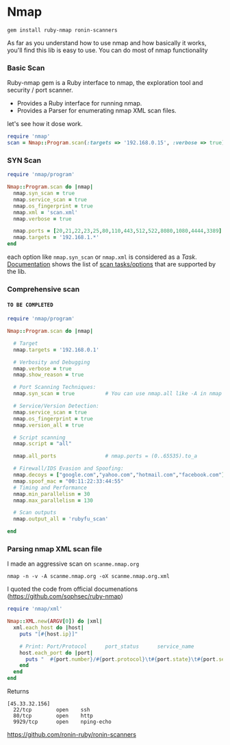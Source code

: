 # Nmap

```
gem install ruby-nmap ronin-scanners
```
As far as you understand how to use nmap and how basically it works, you'll find this lib is easy to use. You can do most of nmap functionality 


### Basic Scan
Ruby-nmap gem is a Ruby interface to nmap, the exploration tool and security / port scanner.

* Provides a Ruby interface for running nmap.
* Provides a Parser for enumerating nmap XML scan files.

let's see how it dose work.

```ruby
require 'nmap'
scan = Nmap::Program.scan(:targets => '192.168.0.15', :verbose => true)
```
### SYN Scan

```ruby
require 'nmap/program'

Nmap::Program.scan do |nmap|
  nmap.syn_scan = true
  nmap.service_scan = true
  nmap.os_fingerprint = true
  nmap.xml = 'scan.xml'
  nmap.verbose = true

  nmap.ports = [20,21,22,23,25,80,110,443,512,522,8080,1080,4444,3389]
  nmap.targets = '192.168.1.*'
end
```
each option like `nmap.syn_scan` or `nmap.xml` is considered as a *Task*. [Documentation](http://www.rubydoc.info/gems/ruby-nmap/frames "Official doc") shows the list of [scan tasks/options](http://www.rubydoc.info/gems/ruby-nmap/Nmap/Task) that are supported by the lib.


### Comprehensive scan
#### **`TO BE COMPLETED`**

```ruby
require 'nmap/program'

Nmap::Program.scan do |nmap|

  # Target
  nmap.targets = '192.168.0.1'

  # Verbosity and Debugging
  nmap.verbose = true
  nmap.show_reason = true

  # Port Scanning Techniques:
  nmap.syn_scan = true          # You can use nmap.all like -A in nmap

  # Service/Version Detection:
  nmap.service_scan = true
  nmap.os_fingerprint = true
  nmap.version_all = true

  # Script scanning
  nmap.script = "all"

  nmap.all_ports                # nmap.ports = (0..65535).to_a

  # Firewall/IDS Evasion and Spoofing:
  nmap.decoys = ["google.com","yahoo.com","hotmail.com","facebook.com"]
  nmap.spoof_mac = "00:11:22:33:44:55"
  # Timing and Performance
  nmap.min_parallelism = 30
  nmap.max_parallelism = 130

  # Scan outputs
  nmap.output_all = 'rubyfu_scan'

end
```

### Parsing nmap XML scan file
I made an aggressive scan on `scanme.nmap.org`
```
nmap -n -v -A scanme.nmap.org -oX scanme.nmap.org.xml
```

I quoted the code from official documenations (https://github.com/sophsec/ruby-nmap)

```ruby
require 'nmap/xml'

Nmap::XML.new(ARGV[0]) do |xml|
  xml.each_host do |host|
    puts "[#{host.ip}]"

    # Print: Port/Protocol      port_status      service_name
    host.each_port do |port|
      puts "  #{port.number}/#{port.protocol}\t#{port.state}\t#{port.service}"
    end
  end
end
```

Returns
```
[45.33.32.156]
  22/tcp        open    ssh
  80/tcp        open    http
  9929/tcp      open    nping-echo
```




https://github.com/ronin-ruby/ronin-scanners
















